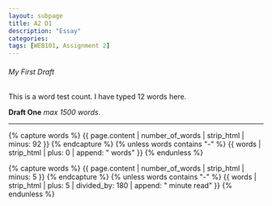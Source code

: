 ```yaml
---
layout: subpage
title: A2 D1
description: "Essay"
categories: 
tags: [WEB101, Assignment 2]
---
```


###### My First Draft

This is a word test count. I have typed 12 words here.


**Draft One** *max 1500 words*.


---

{% capture words %}
  {{ page.content | number_of_words | strip_html | minus: 92 }}
{% endcapture %}
{% unless words contains "-" %}
  {{ words | strip_html | plus: 0 | append: " words" }}
{% endunless %}

{% capture words %}
  {{ page.content | number_of_words | strip_html | minus: 5 }}
{% endcapture %}
{% unless words contains "-" %}
  {{ words | strip_html | plus: 5 | divided_by: 180 | append: " minute read" }}
{% endunless %}

